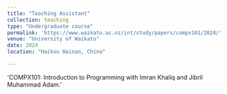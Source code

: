 ```yaml
---
title: "Teaching Assistant"
collection: teaching
type: "Undergraduate course"
permalink: 'https://www.waikato.ac.nz/int/study/papers/compx101/2024/'
venue: "University of Waikato"
date: 2024
location: "Haikou Hainan, China"

---
```


'COMPX101: Introduction to Programming with Imran Khaliq and Jibril Muhammad Adam.'